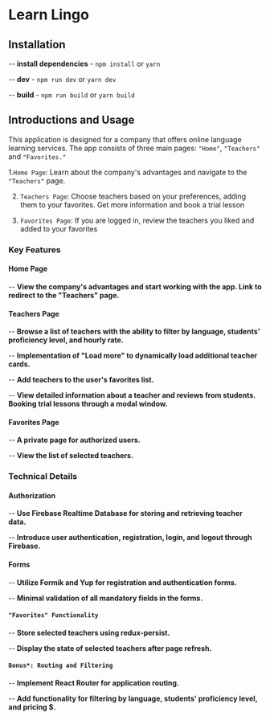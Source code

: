 # Learn Lingo

## Installation

-- **install dependencies** - `npm install` or `yarn`

-- **dev** - `npm run dev` or `yarn dev`

-- **build** - `npm run build` or `yarn build`

## Introductions and Usage

This application is designed for a company that offers online language learning services. The app consists of three main pages: `"Home"`, `"Teachers"` and `"Favorites."`

1.`Home Page`: Learn about the company's advantages and navigate to the `"Teachers"` page.

2. `Teachers Page`: Choose teachers based on your preferences, adding them to your favorites. Get more information and book a trial lesson

3. `Favorites Page`: If you are logged in, review the teachers you liked and added to your favorites

### Key Features

#### Home Page

-- **View the company's advantages and start working with the app. Link to redirect to the "Teachers" page.**

#### Teachers Page

-- **Browse a list of teachers with the ability to filter by language, students' proficiency level, and hourly rate.**

-- **Implementation of "Load more" to dynamically load additional teacher cards.**

-- **Add teachers to the user's favorites list.**

-- **View detailed information about a teacher and reviews from students. Booking trial lessons through a modal window.**

#### Favorites Page

-- **A private page for authorized users.**

-- **View the list of selected teachers.**

### Technical Details

#### Authorization

-- **Use Firebase Realtime Database for storing and retrieving teacher data.**

-- **Introduce user authentication, registration, login, and logout through Firebase.**

#### Forms

-- **Utilize Formik and Yup for registration and authentication forms.**

-- **Minimal validation of all mandatory fields in the forms.**

#### `"Favorites" Functionality`

-- **Store selected teachers using redux-persist.**

-- **Display the state of selected teachers after page refresh.**

#### `Bonus*: Routing and Filtering`

-- **Implement React Router for application routing.**

-- **Add functionality for filtering by language, students' proficiency level, and pricing $.**
